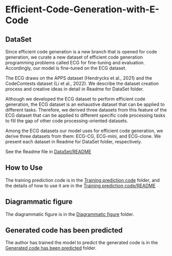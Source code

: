 # Efficient-Code-Generation-with-E-Code

## DataSet
  Since efficient code generation is a new branch that is opened for code generation, we curate a new dataset of efficient code generation programming problems called ECG for fine-tuning and evaluation. Accordingly, our model is fine-tuned on the ECG dataset. 
  
  The ECG draws on the APPS dataset (Hendrycks et al., 2021) and the CodeContests dataset (Li et al., 2022). We describe the dataset creation process and creative ideas in detail in Readme for DataSet folder.

  Although we developed the ECG dataset to perform efficient code generation, the ECG dataset is an exhaustive dataset that can be applied to different tasks. Therefore, we derived three datasets from this feature of the ECG dataset that can be applied to different specific code processing tasks to fill the gap of other code processing-oriented datasets.
  
  Among the ECG datasets our model uses for efficient code generation, we derive three datasets from them: ECG-CG, ECG-mini, and ECG-clone. We present each dataset in Readme for DataSet folder, respectively.
  
See the Readme file in [DataSet/README](https://github.com/CodeGeneration2/Efficient-Code-Generation-with-E-Code/main/DataSet/README.md)


## How to Use
The training prediction code is in the [Training prediction code](https://github.com/CodeGeneration2/Efficient-Code-Generation-with-E-Code/tree/main/Training%20prediction%20code) folder, and the details of how to use it are in the [Training prediction code/README](https://github.com/CodeGeneration2/Efficient-Code-Generation-with-E-Code/blob/main/Training%20prediction%20code/README.md)


## Diagrammatic figure
The diagrammatic figure is in the [Diagrammatic figure](https://github.com/CodeGeneration2/Efficient-Code-Generation-with-E-Code/tree/main/Diagrammatic%20figure) folder.


## Generated code has been predicted
The author has trained the model to predict the generated code is in the [Generated code has been predicted](https://github.com/CodeGeneration2/Efficient-Code-Generation-with-E-Code/tree/main/Generated%20code%20has%20been%20predicted) folder.

